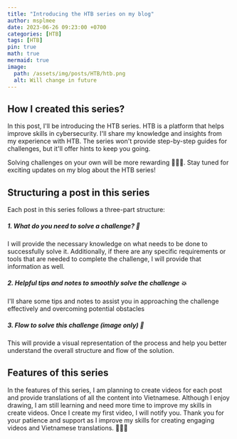 ```yaml
---
title: "Introducing the HTB series on my blog"
author: msplmee
date: 2023-06-26 09:23:00 +0700
categories: [HTB]
tags: [HTB]
pin: true
math: true
mermaid: true
image:
  path: /assets/img/posts/HTB/htb.png
  alt: Will change in future
---
```


## How I created this series?

In this post, I'll be introducing the HTB series. HTB is a platform that helps improve skills in cybersecurity. I'll share my knowledge and insights from my experience with HTB. The series won't provide step-by-step guides for challenges, but it'll offer hints to keep you going.

Solving challenges on your own will be more rewarding 😤😤😤. Stay tuned for exciting updates on my blog about the HTB series!

## Structuring a post in this series

Each post in this series follows a three-part structure:

##### 1. What do you need to solve a challenge? 📘

I will provide the necessary knowledge on what needs to be done to successfully solve it. Additionally, if there are any specific requirements or tools that are needed to complete the challenge, I will provide that information as well.

##### 2. Helpful tips and notes to smoothly solve the challenge 💥

I'll share some tips and notes to assist you in approaching the challenge effectively and overcoming potential obstacles

##### 3. Flow to solve this challenge (image only) 🎯

This will provide a visual representation of the process and help you better understand the overall structure and flow of the solution.

## Features of this series

In the features of this series, I am planning to create videos for each post and provide translations of all the content into Vietnamese. Although I enjoy drawing, I am still learning and need more time to improve my skills in create videos. Once I create my first video, I will notify you. Thank you for your patience and support as I improve my skills for creating engaging videos and Vietnamese translations. 🙏🙏🙏
